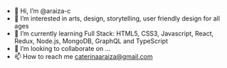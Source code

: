 - 👋 Hi, I’m @araiza-c
- 👀 I’m interested in arts, design, storytelling, user friendly design for all ages
- 🌱 I’m currently learning Full Stack: HTML5, CSS3, Javascript, React, Redux, Node.js, MongoDB, GraphQL and TypeScript
- 💞️ I’m looking to collaborate on ...
- 📫 How to reach me caterinaaraiza@gmail.com

<!---
araiza-c/araiza-c is a ✨ special ✨ repository because its `README.md` (this file) appears on your GitHub profile.
You can click the Preview link to take a look at your changes.
--->
